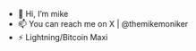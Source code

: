 - 👋 Hi, I’m mike
- 📫 You can reach me on X | @themikemoniker
- ⚡ Lightning/Bitcoin Maxi

<!---
themikemoniker/themikemoniker is a ✨ special ✨ repository because its `README.md` (this file) appears on your GitHub profile.
You can click the Preview link to take a look at your changes.
--->

